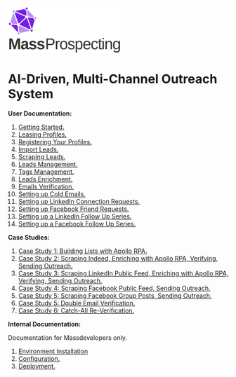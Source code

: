 <img src="./assets/logo.svg" alt="image" width="256" height="auto" />

# AI-Driven, Multi-Channel Outreach System

**User Documentation:**

1. [Getting Started.](/user/1-getting-started)
2. [Leasing Profiles.](/user/2-leasing-profiles)
3. [Registering Your Profiles.](/user/3-registering-your-profiles)
4. [Import Leads.](/user/4-import-leads)
5. [Scraping Leads.](/user/5-scraping-leads)
6. [Leads Management.](/user/6-leads-management)
7. [Tags Management.](/user/7-tags-management)
8. [Leads Enrichment.](/user/8-leads-enrichment)
9. [Emails Verification.](/user/9-emails-verification)
10. [Setting up Cold Emails.](/user/10-setting-up-cold-emails)
11. [Setting up LinkedIn Connection Requests.](/user/11-setting-up-linkedin-connection-requests)
12. [Setting up Facebook Friend Requests.](/user/12-setting-up-facebook-friend-requests)
13. [Setting up a LinkedIn Follow Up Series.](/user/13-setting-up-a-linkedin-follow-up-series)
14. [Setting up a Facebook Follow Up Series.](/user/14-setting-up-a-facebook-follow-up-series)

**Case Studies:**

1. [Case Study 1: Building Lists with Apollo RPA.](/case-studies/1-case-study-1:-building-lists-with-apollo-rpa)
2. [Case Study 2: Scraping Indeed, Enriching with Apollo RPA, Verifying, Sending Outreach.](/case-studies/2-case-study-2:-scraping-indeed,-enriching-with-apollo-rpa,-verifying,-sending-outreach)
3. [Case Study 3: Scraping LinkedIn Public Feed, Enriching with Apollo RPA, Verifying, Sending Outreach.](/case-studies/3-case-study-3:-scraping-linkedin-public-feed,-enriching-with-apollo-rpa,-verifying,-sending-outreach)
4. [Case Study 4: Scraping Facebook Public Feed, Sending Outreach.](/case-studies/4-case-study-4:-scraping-facebook-public-feed,-sending-outreach)
5. [Case Study 5: Scraping Facebook Group Posts, Sending Outreach.](/case-studies/5-case-study-5:-scraping-facebook-group-posts,-sending-outreach)
6. [Case Study 5: Double Email Verification.](/case-studies/6-case-study-5:-double-email-verification)
7. [Case Study 6: Catch-All Re-Verification.](/case-studies/7-case-study-6:-catch-all-re-verification)

**Internal Documentation:**

Documentation for Massdevelopers only.

1. [Environment Installation](/internal/1-environment-installation)
2. [Configuration.](/internal/2-configuration)
3. [Deployment.](/internal/3-deployment)
